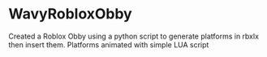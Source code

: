 # WavyRobloxObby
Created a Roblox Obby using a python script to generate platforms in rbxlx then insert them.  Platforms animated with simple LUA script
